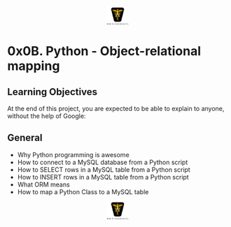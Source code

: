 <p align="center">
<img src="/images/roeHR-01.png" width=10% height=10%>
</p>

# 0x0B. Python - Object-relational mapping

## Learning Objectives

At the end of this project, you are expected to be able to explain to anyone, without the help of Google:

## General

- Why Python programming is awesome
- How to connect to a MySQL database from a Python script
- How to SELECT rows in a MySQL table from a Python script
- How to INSERT rows in a MySQL table from a Python script
- What ORM means
- How to map a Python Class to a MySQL table

<p align="center">
<img src="/images/roeHR-01.png" width=10% height=10%>
</p>
